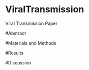 # ViralTransmission
Viral Transmission Paper

#Abstract

#Materials and Methods

#Results

#Discussion